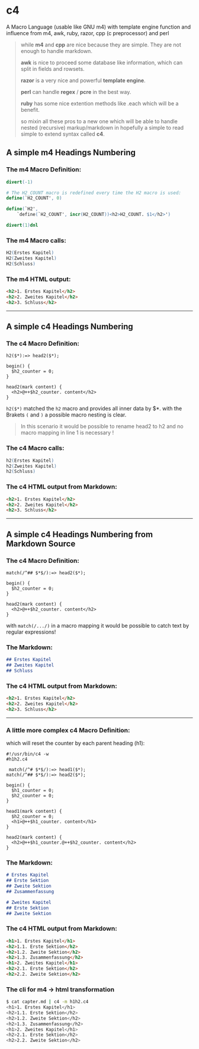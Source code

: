 # c4

A Macro Language (usable like GNU m4) with template engine function and influence from m4, awk, ruby, razor, cpp (c preprocessor) and perl

> while **m4** and **cpp** are nice because they are simple. They are not enough to handle markdown.
>
> **awk** is nice to proceed some database like information, which can split in fields and rowsets.
>
> **razor** is a very nice and powerful **template engine**.
>
> **perl** can handle **regex** / **pcre** in the best way.
>
> **ruby** has some nice extention methods like .each which will be a benefit.
>
> so mixin all these pros to a new one which will be able to handle nested (recursive) markup/markdown in hopefully a simple to read simple to extend syntax called **c4**.

## A simple m4 Headings Numbering

### The m4 Macro Definition:
```m4
divert(-1)

# The H2_COUNT macro is redefined every time the H2 macro is used:
define(`H2_COUNT', 0)

define(`H2',
	`define(`H2_COUNT', incr(H2_COUNT))<h2>H2_COUNT. $1</h2>')

divert(1)dnl
```

### The m4 Macro calls:
```m4
H2(Erstes Kapitel)
H2(Zweites Kapitel)
H2(Schluss)
```

### The m4 HTML output:
```html
<h2>1. Erstes Kapitel</h2>
<h2>2. Zweites Kapitel</h2>
<h2>3. Schluss</h2>
```

---


## A simple c4 Headings Numbering

### The c4 Macro Definition:
```c4
h2($*):=> head2($*);

begin() {
  $h2_counter = 0;
}

head2(mark content) {
  <h2>@++$h2_counter. content</h2>
}
```
`h2($*)` matched the `h2` macro and provides all inner data by $*.
with the Brakets `(` and `)` a possible macro nesting is clear.

> In this scenario it would be possible to rename head2 to h2 and no 
> macro mapping in line 1 is necessary !


### The c4 Macro calls:
```m4
h2(Erstes Kapitel)
h2(Zweites Kapitel)
h2(Schluss)
```

### The c4 HTML output from Markdown:
```html
<h2>1. Erstes Kapitel</h2>
<h2>2. Zweites Kapitel</h2>
<h2>3. Schluss</h2>
```


---


## A simple c4 Headings Numbering from Markdown Source

### The c4 Macro Definition:
```c4
match(/^## $*$/):=> head2($*);

begin() {
  $h2_counter = 0;
}

head2(mark content) {
  <h2>@++$h2_counter. content</h2>
}
```
with `match(/.../)` in a macro mapping it would be possible to catch text by regular expressions!

### The Markdown:
```md
## Erstes Kapitel
## Zweites Kapitel
## Schluss
```

### The c4 HTML output from Markdown:
```html
<h2>1. Erstes Kapitel</h2>
<h2>2. Zweites Kapitel</h2>
<h2>3. Schluss</h2>
```




---

### A little more complex c4 Macro Definition:
which will reset the counter by each parent heading (h1):

```c4
#!/usr/bin/c4 -w
#h1h2.c4

 match(/^# $*$/):=> head1($*);
match(/^## $*$/):=> head2($*);

begin() {
  $h1_counter = 0;
  $h2_counter = 0;
}

head1(mark content) {
  $h2_counter = 0;  
  <h1>@++$h1_counter. content</h1>
}

head2(mark content) {
  <h2>@++$h1_counter.@++$h2_counter. content</h2>
}
```

### The Markdown:
```md
# Erstes Kapitel
## Erste Sektion
## Zweite Sektion
## Zusammenfassung

# Zweites Kapitel
## Erste Sektion
## Zweite Sektion
```

### The c4 HTML output from Markdown:
```html
<h1>1. Erstes Kapitel</h1>
<h2>1.1. Erste Sektion</h2>
<h2>1.2. Zweite Sektion</h2>
<h2>1.3. Zusammenfassung</h2>
<h1>2. Zweites Kapitel</h1>
<h2>2.1. Erste Sektion</h2>
<h2>2.2. Zweite Sektion</h2>
```

### The cli for m4 -> html transformation

```sh
$ cat capter.md | c4 -m h1h2.c4 
<h1>1. Erstes Kapitel</h1>
<h2>1.1. Erste Sektion</h2>
<h2>1.2. Zweite Sektion</h2>
<h2>1.3. Zusammenfassung</h2>
<h1>2. Zweites Kapitel</h1>
<h2>2.1. Erste Sektion</h2>
<h2>2.2. Zweite Sektion</h2>
```
